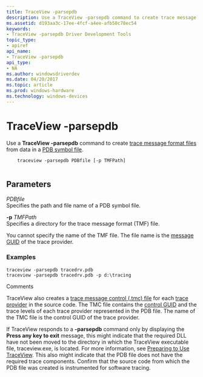 ```yaml
---
title: TraceView -parsepdb
description: Use a TraceView -parsepdb command to create trace message format files from data in a PDB symbol file.
ms.assetid: d193aa3c-17ee-4fcf-a4ee-afb50c78ec54
keywords:
- TraceView -parsepdb Driver Development Tools
topic_type:
- apiref
api_name:
- TraceView -parsepdb
api_type:
- NA
ms.author: windowsdriverdev
ms.date: 04/20/2017
ms.topic: article
ms.prod: windows-hardware
ms.technology: windows-devices
---
```


# TraceView -parsepdb

Use a **TraceView -parsepdb** command to create [trace message format files](trace-message-format-file.md) from data in a [PDB symbol file](pdb-symbol-files.md).

```
    traceview -parsepdb PDBfile [-p TMFPath] 
   
```

## <span id="Parameters"></span><span id="parameters"></span><span id="PARAMETERS"></span>Parameters


<span id="_______PDBfile______"></span><span id="_______pdbfile______"></span><span id="_______PDBFILE______"></span> *PDBfile*   
Specifies the path and file name of a PDB symbol file.

<span id="_______-p_______TMFPath______"></span><span id="_______-p_______tmfpath______"></span><span id="_______-P_______TMFPATH______"></span> **-p** *TMFPath*   
Specifies a directory for the trace message format (TMF) file.

You cannot specify the name of the TMF file. The file name is the [message GUID](message-guid.md) of the trace provider.

### <span id="examples"></span><span id="EXAMPLES"></span>Examples

```
traceview -parsepdb tracedrv.pdb
traceview -parsepdb tracedrv.pdb -p d:\tracing
```

Comments

TraceView also creates a [trace message control (.tmc) file](trace-message-control-file.md) for each [trace provider](trace-provider.md) in the source code. The TMC file contains the [control GUID](control-guid.md) and the trace levels of each trace provider represented in the PDB file. The name of the TMC file is the control GUID of the trace provider.

If TraceView responds to a **-parsepdb** command only by displaying the **Press any key to exit** message, this might indicate that the required DLL have not been moved to the directory in which the TraceView executable file, traceview.exe, is located. For more information, see [Preparing to Use TraceView](preparing-to-use-traceview.md). This also might indicate that the PDB file does not have the required trace components. Confirm that the source code from which the PDB file was created is instrumented for software tracing.
